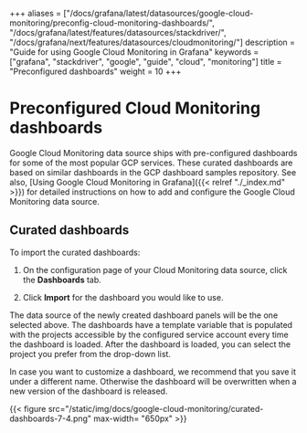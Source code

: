 +++
aliases = ["/docs/grafana/latest/datasources/google-cloud-monitoring/preconfig-cloud-monitoring-dashboards/", "/docs/grafana/latest/features/datasources/stackdriver/", "/docs/grafana/next/features/datasources/cloudmonitoring/"]
description = "Guide for using Google Cloud Monitoring in Grafana"
keywords = ["grafana", "stackdriver", "google", "guide", "cloud", "monitoring"]
title = "Preconfigured dashboards"
weight = 10
+++

# Preconfigured Cloud Monitoring dashboards

Google Cloud Monitoring data source ships with pre-configured dashboards for some of the most popular GCP services. These curated dashboards are based on similar dashboards in the GCP dashboard samples repository. See also, [Using Google Cloud Monitoring in Grafana]({{< relref "./_index.md" >}}) for detailed instructions on how to add and configure the Google Cloud Monitoring data source.

## Curated dashboards

To import the curated dashboards:

1. On the configuration page of your Cloud Monitoring data source, click the **Dashboards** tab.

1. Click **Import** for the dashboard you would like to use.

The data source of the newly created dashboard panels will be the one selected above. The dashboards have a template variable that is populated with the projects accessible by the configured service account every time the dashboard is loaded. After the dashboard is loaded, you can select the project you prefer from the drop-down list.

In case you want to customize a dashboard, we recommend that you save it under a different name. Otherwise the dashboard will be overwritten when a new version of the dashboard is released.

{{< figure src="/static/img/docs/google-cloud-monitoring/curated-dashboards-7-4.png" max-width= "650px" >}}
